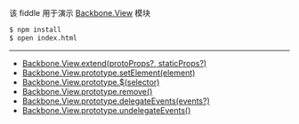 该 fiddle 用于演示 [Backbone.View](http://backbonejs.org/#View) 模块

```sh
$ npm install
$ open index.html
```

---

- [Backbone.View.extend(protoProps?, staticProps?)](http://backbonejs.org/#View-extend)
- [Backbone.View.prototype.setElement(element)](http://backbonejs.org/#View-setElement)
- [Backbone.View.prototype.$(selector)](http://backbonejs.org/#View-dollar)
- [Backbone.View.prototype.remove()](http://backbonejs.org/#View-remove)
- [Backbone.View.prototype.delegateEvents(events?)](http://backbonejs.org/#View-delegateEvents)
- [Backbone.View.prototype.undelegateEvents()](http://backbonejs.org/#View-undelegateEvents)
